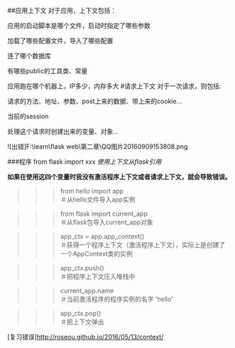 ##应用上下文
对于应用，上下文包括：

应用的启动脚本是哪个文件，启动时指定了哪些参数

加载了哪些配置文件，导入了哪些配置

连了哪个数据库

有哪些public的工具类、常量

应用跑在哪个机器上，IP多少，内存多大
#请求上下文
对于一次请求，则包括:

请求的方法、地址、参数、post上来的数据、带上来的cookie…

当前的session

处理这个请求时创建出来的变量、对象…

![出错]F:\learn\flask web\第二章\QQ图片20160909153808.png



###程序
from flask import xxx
*使用上下文从flask引用*

**如果在使用这四个变量时我没有激活程序上下文或者请求上下文，就会导致错误。**


>>> from hello import app           
＃从hello文件导入app实例

>>> from flask import current_app   
＃从flask包导入current_app对象

>>> app_ctx = app.app_context()     
＃获得一个程序上下文（激活程序上下文），实际上是创建了一个AppContext类的实例

>>> app_ctx.push()                  
＃把程序上下文压入堆栈中

>>> current_app.name                
＃当前激活程序的程序实例的名字
'hello'

>>> app_ctx.pop()                   
＃把上下文弹出

[复习错误]http://roseou.github.io/2016/05/13/context/
